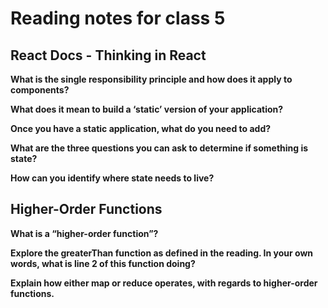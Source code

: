 # Reading notes for class 5

## React Docs - Thinking in React

**What is the single responsibility principle and how does it apply to components?**

**What does it mean to build a ‘static’ version of your application?**

**Once you have a static application, what do you need to add?**

**What are the three questions you can ask to determine if something is state?**

**How can you identify where state needs to live?**

## Higher-Order Functions

**What is a “higher-order function”?**

**Explore the greaterThan function as defined in the reading. In your own words, what is line 2 of this function doing?**

**Explain how either map or reduce operates, with regards to higher-order functions.**
